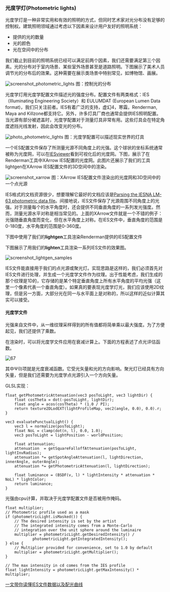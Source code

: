 

### 光度学灯(Photometric lights)

光度学灯是一种非常实用和有效的照明的方式，但同时艺术家对光分布没有足够的控制权。建筑照明领域通过考虑以下因素来设计用户友好的照明系统：
- 提供的光的数量
- 光的颜色
- 光在空间中的分布

我们截止到目前的照明系统已经可以满足前两个因素，我们还需要满足第三个因素。光的分布对于室内场景、某些室外场景甚至是道路照明。下图展示了美术人员调节光的分布后的效果。这种需要在展示类场景中特别常见，如博物馆、画展。

![screenshot_photometric_lights](../../../assets/lightning/5.2/screenshot_photometric_lights.png)
图：控制光的分布

光度学灯用光度学配置文件描述光的强度分布。配置文件有两类格式：IES（Illuminating Engineering Society）和
EULUMDAT (European Lumen Data format)，我们只关注前者。IES有着广泛的支持，虚幻4，寒霜，Renderman, Maya and Killzone都支持它。另外，许多灯具厂商也通常会提供IES照明配置。当光源有部分被遮盖时，光度学配置对于测量灯具非常有用。这些灯具会在特定角度遮挡光线发射，因此会改变光的分布。

![photo_photometric_lights](../../../assets/lightning/5.2/photo_photometric_lights.jpg)
图：光度学配置可以描述现实世界的灯具

一个IES配置文件保存了所测量光源不同角度上的光强。这个球状的坐标系统通常被称为光度网，可以在[IESviewer](http://www.photometricviewer.com/)看到可视化后的光度网。下图，展示了在Renderman工具中XArrow IES配置的光度网。此图片还展示了我们的工具lightgen在XArrow IES配置文件的3D空间中的渲染。

![screenshot_xarrow](../../../assets/lightning/5.2/screenshot_xarrow.png)
图：XArrow IES配置文件渲染出的光度网和3D空间中的一个点光源

IES格式的文档资源很少，想要理解它最好的文档应该是[Parsing the IESNA LM-63 photometric data file](http://lumen.iee.put.poznan.pl/kw/iesna.txt)。间接地说，IES文件保存了光源周围不同角度上的光强。对于测量每个的水平角度时，还会提供不同垂直角度的一系列发光强度。然而，测量光源水平对称是相当常见的。上面的XArrow文件就是一个不错的例子：光强随垂直角度而变化，但在水平角度上对称。在IES文件中，垂直角度的范围是0-180度，水平角度的范围是0-360度。

下图中使用了我们的**lightgen**工具渲染Renderman提供的IES配置文件

下图展示了用我们的**lighten**工具渲染一系列IES文件的效果图。

![screenshot_lightgen_samples](../../../assets/lightning/5.2/screenshot_lightgen_samples.png)

IES文件能直接用于我们的点光源或聚光灯。实现思路是这样的，我们必须首先对IES文件进行处理，并生成一个光度学文件作为纹理。出于性能考虑，我们生成的那个纹理是1D的，它存储的是某个特定垂直角度上所有水平角度的平均光强（这里一个像素代表一个垂直角度）。如果真的要表现光度学灯光，我们应该使用2D纹理，但是另一方面，大部分光在同一与水平面上是对称的，所以这样的近似计算其实可以接受。

#### 光度学文件
光强来自文件中，从一维纹理采样得到的所有值都将简单乘以最大强度。为了方便起见，我们还提供了乘数。

在渲染时，可以将光度学文件应用在衰减计算上。下面的方程表述了点光评估函数。

![67](../../../assets/lightning/5.2/67.png)

其中Ψ(l)项就是光度衰减函数。它受光矢量和光的方向影响。聚光灯已经具有方向矢量，但是我们还需要为光度学点光源引入一个方向矢量。

GLSL实现：
```
float getPhotometricAttenuation(vec3 posToLight, vec3 lightDir) {
    float cosTheta = dot(-posToLight, lightDir);
    float angle = acos(cosTheta) * (1.0 / PI);
    return texture2DLodEXT(lightProfileMap, vec2(angle, 0.0), 0.0).r;
}

vec3 evaluatePunctualLight() {
    vec3 l = normalize(posToLight);
    float NoL = clamp(dot(n, l), 0.0, 1.0);
    vec3 posToLight = lightPosition - worldPosition;

    float attenuation;
    attenuation  = getSquareFalloffAttenuation(posToLight, lightInvRadius);
    attenuation *= getSpotAngleAttenuation(l, lightDirection, innerAngle, outerAngle);
    attenuation *= getPhotometricAttenuation(l, lightDirection);

    float luminance = (BSDF(v, l) * lightIntensity * attenuation * NoL) * lightColor;
    return luminance;
}
```

光强由cpu计算，并取决于光度学配置文件是否被用作掩码。

```
float multiplier;
// Photometric profile used as a mask
if (photometricLight.isMasked()) {
    // The desired intensity is set by the artist
    // The integrated intensity comes from a Monte-Carlo
    // integration over the unit sphere around the luminaire
    multiplier = photometricLight.getDesiredIntensity() /
            photometricLight.getIntegratedIntensity();
} else {
    // Multiplier provided for convenience, set to 1.0 by default
    multiplier = photometricLight.getMultiplier();
}

// The max intensity in cd comes from the IES profile
float lightIntensity = photometricLight.getMaxIntensity() * multiplier;
```


[一文带你读懂IES文件数据以及配光曲线](http://www.guangdianzi-sh.com/index.php/new/index/g/c/id/26.html)